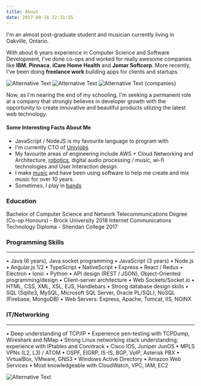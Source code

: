 ```yaml
---
title: About
date: 2017-09-16 22:31:55
---
```


I'm an almost post-graduate student and musician currently living in Oakville, Ontario.

With about 6 years experience in Computer Science and Software Development, I've done co-ops and worked for really awesome companies like __IBM__, __Pinnaca__, __iCare Home Health__ and __Jomar Softcorp__. More recently, I've been doing __freelance work__ building apps for clients and startups. 

![Alternative Text](/images/companies/ibm.png "IBM") ![Alternative Text](/images/companies/pinnaca.png "Pinnaca") ![Alternative Text](/images/companies/jomar.png "Jomar Softcorp") {companies}

Now, as I'm nearing the end of my schooling, I'm seeking a permanent role at a company that strongly believes in developer growth with the opportunity to create innovative and beautiful products utlizing the latest web technology.

#### Some Interesting Facts About Me

- JavaScript / NodeJS is my favourite language to program with
- I'm currently CTO of [Univjobs](https://univjobs.ca)
- My favourite areas of engineering include AWS + Cloud Networking and Architecture, [robotics](https://www.instagram.com/p/BRmUie3DbSL/?taken-by=stemmlerjs), digital audio processing / music, wi-fi technologies and User Interaction design.
- I make [music](/music) and have been using software to help me create and mix music for over 10 years. 
- Sometimes, I play in [bands](https://debutante-band.bandcamp.com/releases)

### Education
Bachelor of Computer Science and Network Telecommunications Degree (Co-op Honours) - Brock University 2018
Internet Communications Technology Diploma - Sheridan College 2017

### Programming Skills
------------------------------
• Java (6 years), Java socket programming
• JavaScript (3 years)
• Node.js
• Angular.js 1/2
• TypeScript
• NativeScript
• Express 
• React / Redux
• Electron
• Ionic
• Python
• API design (REST / JSON), Object-Oriented programming/design
• Client-server architecture 
• Web Sockets/Socket.io
• HTML, CSS, XML, XSL, EJS, Handlebars
• Strong database design skills
• SQL (Sqlite3, MySQL, Microsoft SQL Server, Oracle PL/SQL), NoSQL (Firebase, MongoDB)
• Web Servers: Express, Apache, Tomcat, IIS, NGINX


### IT/Networking
------------------------------
• Deep understanding of TCP/IP
• Experience pen-testing with TCPDump, Wireshark and NMap
• Strong Linux networking stack understanding; experience with IPtables and Conntrack 
• Cisco IOS, Juniper JunOS
• MPLS VPNs (L2, L3) / ATOM
• OSPF, EIGRP, IS-IS, BGP, VoIP, Asterisk PBX
• VirtualBox, VMware, GNS3
• Windows Active Directory
• Amazon Web Services
• Most knowledgeable with CloudWatch, VPC, IAM, EC2


![Alternative Text](/images/coding.png "Me, coding")
